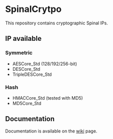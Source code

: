 # SpinalCrytpo


This repository contains cryptographic Spinal IPs. 

## IP available

### Symmetric

- AESCore_Std (128/192/256-bit)
- DESCore_Std
- TripleDESCore_Std


### Hash

- HMACCore_Std (tested with MD5)
- MD5Core_Std


## Documentation

Documentation is available on the [wiki](https://github.com/SpinalHDL/SpinalCrypto/wiki) page. 

